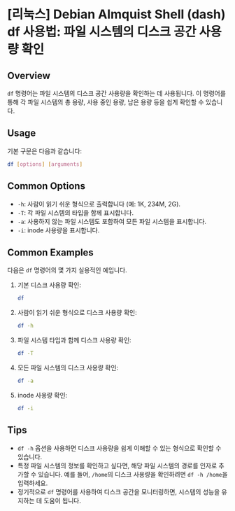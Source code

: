 # [리눅스] Debian Almquist Shell (dash) df 사용법: 파일 시스템의 디스크 공간 사용량 확인

## Overview
`df` 명령어는 파일 시스템의 디스크 공간 사용량을 확인하는 데 사용됩니다. 이 명령어를 통해 각 파일 시스템의 총 용량, 사용 중인 용량, 남은 용량 등을 쉽게 확인할 수 있습니다.

## Usage
기본 구문은 다음과 같습니다:
```bash
df [options] [arguments]
```

## Common Options
- `-h`: 사람이 읽기 쉬운 형식으로 출력합니다 (예: 1K, 234M, 2G).
- `-T`: 각 파일 시스템의 타입을 함께 표시합니다.
- `-a`: 사용하지 않는 파일 시스템도 포함하여 모든 파일 시스템을 표시합니다.
- `-i`: inode 사용량을 표시합니다.

## Common Examples
다음은 `df` 명령어의 몇 가지 실용적인 예입니다.

1. 기본 디스크 사용량 확인:
   ```bash
   df
   ```

2. 사람이 읽기 쉬운 형식으로 디스크 사용량 확인:
   ```bash
   df -h
   ```

3. 파일 시스템 타입과 함께 디스크 사용량 확인:
   ```bash
   df -T
   ```

4. 모든 파일 시스템의 디스크 사용량 확인:
   ```bash
   df -a
   ```

5. inode 사용량 확인:
   ```bash
   df -i
   ```

## Tips
- `df -h` 옵션을 사용하면 디스크 사용량을 쉽게 이해할 수 있는 형식으로 확인할 수 있습니다.
- 특정 파일 시스템의 정보를 확인하고 싶다면, 해당 파일 시스템의 경로를 인자로 추가할 수 있습니다. 예를 들어, `/home`의 디스크 사용량을 확인하려면 `df -h /home`을 입력하세요.
- 정기적으로 `df` 명령어를 사용하여 디스크 공간을 모니터링하면, 시스템의 성능을 유지하는 데 도움이 됩니다.